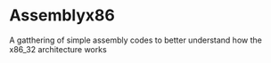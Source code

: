 # Assemblyx86
A gatthering of simple assembly codes to better understand how the x86_32 architecture works
